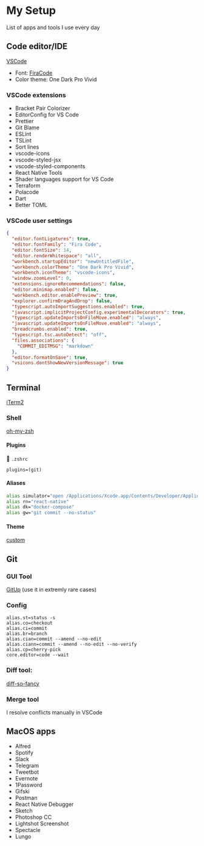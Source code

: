 # My Setup

List of apps and tools I use every day

## Code editor/IDE

[VSCode](https://code.visualstudio.com/)

- Font: [FiraCode](https://github.com/tonsky/FiraCode)
- Color theme: One Dark Pro Vivid

### VSCode extensions

- Bracket Pair Colorizer
- EditorConfig for VS Code
- Prettier
- Git Blame
- ESLint
- TSLint
- Sort lines
- vscode-icons
- vscode-styled-jsx
- vscode-styled-components
- React Native Tools
- Shader languages support for VS Code
- Terraform
- Polacode
- Dart
- Better TOML

### VSCode user settings

```json
{
  "editor.fontLigatures": true,
  "editor.fontFamily": "Fira Code",
  "editor.fontSize": 14,
  "editor.renderWhitespace": "all",
  "workbench.startupEditor": "newUntitledFile",
  "workbench.colorTheme": "One Dark Pro Vivid",
  "workbench.iconTheme": "vscode-icons",
  "window.zoomLevel": 0,
  "extensions.ignoreRecommendations": false,
  "editor.minimap.enabled": false,
  "workbench.editor.enablePreview": true,
  "explorer.confirmDragAndDrop": false,
  "typescript.autoImportSuggestions.enabled": true,
  "javascript.implicitProjectConfig.experimentalDecorators": true,
  "typescript.updateImportsOnFileMove.enabled": "always",
  "javascript.updateImportsOnFileMove.enabled": "always",
  "breadcrumbs.enabled": true,
  "typescript.tsc.autoDetect": "off",
  "files.associations": {
    "COMMIT_EDITMSG": "markdown"
  },
  "editor.formatOnSave": true,
  "vsicons.dontShowNewVersionMessage": true
}
```

## Terminal

[iTerm2](https://www.iterm2.com/)

### Shell

[oh-my-zsh](https://ohmyz.sh/)

#### Plugins

📄 `.zshrc`

```
plugins=(git)
```

#### Aliases

```sh
alias simulator="open /Applications/Xcode.app/Contents/Developer/Applications/Simulator.app"
alias rn="react-native"
alias dk="docker-compose"
alias gw="git commit --no-status"
```

#### Theme

[custom](https://gist.github.com/lesnitsky/25f232992f2b6eb3df50)

## Git

### GUI Tool

[GitUp](https://gitup.co/) (use it in extremly rare cases)

### Config

```
alias.st=status -s
alias.co=checkout
alias.ci=commit
alias.br=branch
alias.cian=commit --amend --no-edit
alias.ciann=commit --amend --no-edit --no-verify
alias.cp=cherry-pick
core.editor=code --wait
```

### Diff tool:

[diff-so-fancy](https://github.com/so-fancy/diff-so-fancy)

### Merge tool

I resolve conflicts manually in VSCode

## MacOS apps

- Alfred
- Spotify
- Slack
- Telegram
- Tweetbot
- Evernote
- 1Password
- Gifski
- Postman
- React Native Debugger
- Sketch
- Photoshop CC
- Lightshot Screenshot
- Spectacle
- Lungo
